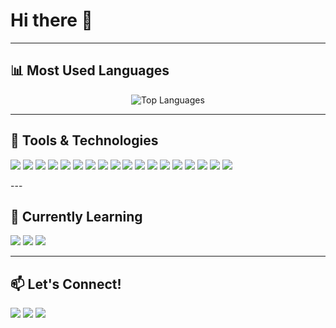 # Hi there 👋

<!--
**adam-teixeira/adam-teixeira** is a ✨ _special_ ✨ repository because its `README.md` (this file) appears on your GitHub profile.

Here are some ideas to get you started:

- 🔭 I’m currently working on ...
- 🌱 I’m currently learning ...
- 👯 I’m looking to collaborate on ...
- 🤔 I’m looking for help with ...
- 💬 Ask me about ...
- 📫 How to reach me: ...
- 😄 Pronouns: ...
- ⚡ Fun fact: ...
-->

---

## 📊 Most Used Languages
<p align="center">
  <img src="https://github-readme-stats.vercel.app/api/top-langs/?username=adam-teixeira&layout=compact&theme=default" alt="Top Languages">
</p>

---

## 🧰 Tools & Technologies
<p>
  <img src="https://img.shields.io/badge/HTML5-E34F26?style=flat&logo=html5&logoColor=white"/>
  <img src="https://img.shields.io/badge/CSS3-1572B6?style=flat&logo=css3&logoColor=white"/>
  <img src="https://img.shields.io/badge/Javascript-F7DF1E?style=flat&logo=javascript&logoColor=black"/>
  <img src="https://img.shields.io/badge/React-61DAFB?style=flat&logo=react&logoColor=black"/>
  <img src="https://img.shields.io/badge/Node.js-339933?style=flat&logo=nodedotjs&logoColor=white"/>
  <img src="https://img.shields.io/badge/Git-F05032?style=flat&logo=git&logoColor=white"/>
  <img src="https://img.shields.io/badge/Figma-F24E1E?style=flat&logo=figma&logoColor=white"/>
  <img src="https://img.shields.io/badge/UX%2FUI-Design-FF69B4?style=flat"/>
  <img src="https://img.shields.io/badge/AutoCAD-EF1C1C?style=flat&logo=autodesk&logoColor=white"/>
  <img src="https://img.shields.io/badge/Java-007396?style=flat&logo=java&logoColor=white"/>
  <img src="https://img.shields.io/badge/Python-3776AB?style=flat&logo=python&logoColor=white"/>
  <img src="https://img.shields.io/badge/MySQL-4479A1?style=flat&logo=mysql&logoColor=white"/>
  <img src="https://img.shields.io/badge/Arduino-00979D?style=flat&logo=arduino&logoColor=white"/>
  <img src="https://img.shields.io/badge/Canva-00C4CC?style=flat&logo=canva&logoColor=white"/>
  <img src="https://img.shields.io/badge/Google Workspace-4285F4?style=flat&logo=googleworkspace&logoColor=white"/>
  <img src="https://img.shields.io/badge/VS Code-007ACC?style=flat&logo=visualstudiocode&logoColor=white"/>
  <img src="https://img.shields.io/badge/Notion-000000?style=flat&logo=notion&logoColor=white"/>
  <img src="https://img.shields.io/badge/Power BI-F2C811?style=flat&logo=powerbi&logoColor=black"/>
</p>
---

## 🌱 Currently Learning
<p>
  <img src="https://img.shields.io/badge/React-61DAFB?style=flat&logo=react&logoColor=black"/>
  <img src="https://img.shields.io/badge/Node.js-339933?style=flat&logo=nodedotjs&logoColor=white"/>
  <img src="https://img.shields.io/badge/Accessibility-000000?style=flat&logo=accessibility&logoColor=white"/>
</p>

---

## 📫 Let's Connect!
<p>
  <a href="https://www.linkedin.com/in/adam-sousa/"><img src="https://img.shields.io/badge/LinkedIn-0077B5?style=flat&logo=linkedin&logoColor=white"/></a>
  <a href="https://www.instagram.com/adteix.si/"><img src="https://img.shields.io/badge/Instagram-E4405F?style=flat&logo=instagram&logoColor=white"/></a>
  <a href="https://medium.com/@adamsts"><img src="https://img.shields.io/badge/Medium-12100E?style=flat&logo=medium&logoColor=white"/></a>
</p>
